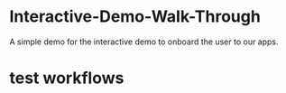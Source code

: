 # Interactive-Demo-Walk-Through
A simple demo for the interactive demo to onboard the user to our apps. 

# test workflows

